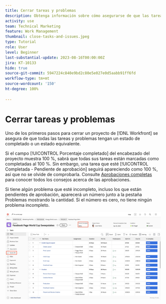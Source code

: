 ```yaml
---
title: Cerrar tareas y problemas
description: Obtenga información sobre cómo asegurarse de que las tareas y los problemas se cierren antes de cerrar un proyecto en [!DNL  Workfront].
activity: use
team: Technical Marketing
feature: Work Management
thumbnail: close-tasks-and-issues.jpeg
type: Tutorial
role: User
level: Beginner
last-substantial-update: 2023-08-16T00:00:00Z
jira: KT-10133
hide: true
source-git-commit: 5947224c840e9bd2c80e5e027e0d5aabb91ff6fd
workflow-type: tm+mt
source-wordcount: '150'
ht-degree: 100%

---
```


# Cerrar tareas y problemas

Uno de los primeros pasos para cerrar un proyecto de [!DNL Workfront] se asegura de que todas las tareas y problemas tengan un estado de completado o un estado equivalente.

Si el campo [!UICONTROL Porcentaje completado] del encabezado del proyecto muestra 100 %, sabrá que todas sus tareas están marcadas como completadas al 100 %. Sin embargo, una tarea que esté [!UICONTROL Completada - Pendiente de aprobación] seguirá apareciendo como 100 %, así que no se olvide de comprobarla. Consulte [Aprobaciones completas](https://experienceleague.adobe.com/docs/workfront-learn/tutorials-workfront/manage-work/close-a-project/complete-approvals.html?lang=es) para conocer todos los consejos acerca de las aprobaciones.

Si tiene algún problema que esté incompleto, incluso los que están pendientes de aprobación, aparecerá un número junto a la pestaña Problemas mostrando la cantidad. Si el número es cero, no tiene ningún problema incompleto.

![El proyecto muestra el [!UICONTROL Porcentaje completado] y problemas pendientes](assets/close-tasks-and-issues.png)
